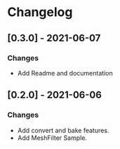 # Changelog

## [0.3.0] - 2021-06-07

### Changes

- Add Readme and documentation

## [0.2.0] - 2021-06-06

### Changes

- Add convert and bake features.
- Add MeshFilter Sample.
